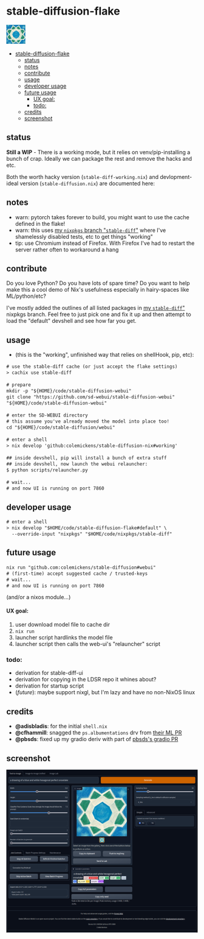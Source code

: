 # stable-diffusion-flake

<img src="./README.md.ai-snowflake.png" width="50" />

<!--toc:start-->
- [stable-diffusion-flake](#stable-diffusion-flake)
  - [status](#status)
  - [notes](#notes)
  - [contribute](#contribute)
  - [usage](#usage)
  - [developer usage](#developer-usage)
  - [future usage](#future-usage)
      - [UX goal:](#ux-goal)
    - [todo:](#todo)
  - [credits](#credits)
  - [screenshot](#screenshot)
<!--toc:end-->

## status

**Still a WIP** - There is a working mode, but it relies on venv/pip-installing a bunch of crap.
Ideally we can package the rest and remove the hacks and etc.

Both the worth hacky version (`stable-diff-working.nix`) and devlopment-ideal version (`stable-diffusion.nix`) are documented here:

## notes
- warn: pytorch takes forever to build, you might want to use the cache defined in the flake!
- warn: this uses [my `nixpkgs` branch "`stable-diff`"](https://github.com/colemickens/nixpkgs/commits/stable-diff)
where I've shamelessly disabled tests, etc to get things "working"
- tip: use Chromium instead of Firefox. With Firefox I've had to restart the server rather often to workaround a hang

## contribute

Do you love Python? Do you have lots of spare time? Do you want to help make this a cool demo of Nix's usefulness
especially in hairy-spaces like ML/python/etc?

I've mostly added the outlines of all listed packages in
[my `stable-diff`"](https://github.com/colemickens/nixpkgs/commits/stable-diff)
nixpkgs branch. Feel free to just pick one and fix it up
and then attempt to load the "default" devshell and see how far you get.

## usage
- (this is the "working", unfinished way that relies on shellHook, pip, etc):

```shell
# use the stable-diff cache (or just accept the flake settings)
> cachix use stable-diff

# prepare
mkdir -p "${HOME}/code/stable-diffusion-webui"
git clone "https://github.com/sd-webui/stable-diffusion-webui" "${HOME}/code/stable-diffusion-webui"

# enter the SD-WEBUI directory
# this assume you've already moved the model into place too!
cd "${HOME}/code/stable-diffusion/webui"

# enter a shell
> nix develop 'github:colemickens/stable-diffusion-nix#working'

## inside devshell, pip will install a bunch of extra stuff
## inside devshell, now launch the webui relauncher:
$ python scripts/relauncher.py

# wait...
# and now UI is running on port 7860
```

## developer usage
```shell
# enter a shell
> nix develop "$HOME/code/stable-diffusion-flake#default" \
  --override-input "nixpkgs" "$HOME/code/nixpkgs/stable-diff"
```

## future usage
```shell
nix run "github.com:colemickens/stable-diffusion#webui"
# (first-time) accept suggested cache / trusted-keys
# wait...
# and now UI is running on port 7860
```

(and/or a nixos module...)
#### UX goal:
1. user download model file to cache dir
1. `nix run`
1. launcher script hardlinks the model file
1. launcher script then calls the web-ui's "relauncher" script

### todo:
- derivation for stable-diff-ui
- derivation for copying in the LDSR repo it whines about?
- derivation for startup script
- (*future*): maybe support nixgl, but I'm lazy and have no non-NixOS linux

## credits
- **@adisbladis**: for the initial `shell.nix`
- **@cfhammill**: snagged the `ps.albumentations` drv from [their ML PR](https://github.com/NixOS/nixpkgs/pull/165715)
- **@pbsds**: fixed up my gradio deriv with part of [pbsds's gradio PR](https://github.com/NixOS/nixpkgs/pull/187032)

## screenshot

<img src="./README.md.screenshot.png" />

